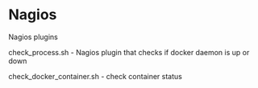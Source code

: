 # Nagios

Nagios plugins

check_process.sh - Nagios plugin that checks if docker daemon is up or down

check_docker_container.sh - check container status